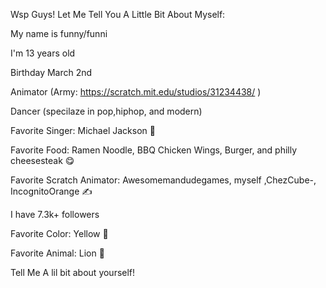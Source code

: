 Wsp Guys! Let Me Tell You A Little Bit About Myself:

My name is funny/funni

I'm 13 years old

Birthday March 2nd

Animator (Army: https://scratch.mit.edu/studios/31234438/ )

Dancer (specilaze in pop,hiphop, and modern) 

Favorite Singer: Michael Jackson 🕺

Favorite Food: Ramen Noodle, BBQ Chicken Wings, Burger, and philly cheesesteak 😋

Favorite Scratch Animator: Awesomemandudegames, myself ,ChezCube-, IncognitoOrange ✍

I have 7.3k+ followers

Favorite Color: Yellow 💛

Favorite Animal: Lion 🦁

Tell Me A lil bit about yourself!
